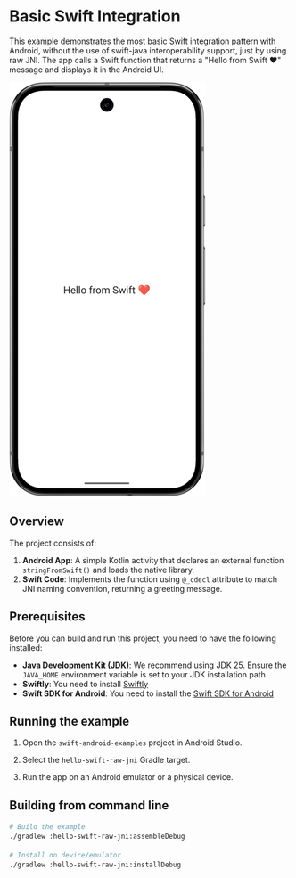# Basic Swift Integration

This example demonstrates the most basic Swift integration pattern with Android, without the use of swift-java interoperability support, just by using raw JNI. The app calls a Swift function that returns a "Hello from Swift ❤️" message and displays it in the Android UI.

![Screenshot](screenshot.png)

## Overview

The project consists of:

1. **Android App**: A simple Kotlin activity that declares an external function `stringFromSwift()` and loads the native library.
2. **Swift Code**: Implements the function using `@_cdecl` attribute to match JNI naming convention, returning a greeting message.

## Prerequisites

Before you can build and run this project, you need to have the following installed:

* **Java Development Kit (JDK)**: We recommend using JDK 25. Ensure the `JAVA_HOME` environment variable is set to your JDK installation path.
* **Swiftly**: You need to install [Swiftly](https://www.swift.org/install/)
* **Swift SDK for Android**: You need to install the [Swift SDK for Android](https://swift.org/install)

## Running the example

1. Open the `swift-android-examples` project in Android Studio.

2. Select the `hello-swift-raw-jni` Gradle target.

3. Run the app on an Android emulator or a physical device.

## Building from command line

```bash
# Build the example
./gradlew :hello-swift-raw-jni:assembleDebug

# Install on device/emulator
./gradlew :hello-swift-raw-jni:installDebug
```
